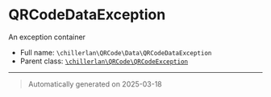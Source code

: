 
# QRCodeDataException

An exception container



* Full name: `\chillerlan\QRCode\Data\QRCodeDataException`
* Parent class: [`\chillerlan\QRCode\QRCodeException`](../QRCodeException.md)






***
> Automatically generated on 2025-03-18
